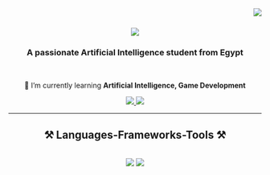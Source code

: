 <img align="right" src="https://visitor-badge.laobi.icu/badge?page_id=YoussefAhmed2612.YoussefAhmed2612" />

<h1 align="center">
    <img src="https://readme-typing-svg.herokuapp.com/?font=Righteous&size=35&center=true&vCenter=true&width=500&height=70&duration=4000&lines=Hi+There!+👋;+I'm+Youssef+Ahmed!;" />
</h1>

<h3 align="center">A passionate Artificial Intelligence student from Egypt</h3>

<br/>

<div align="center">
  
 🌱 I’m currently learning **Artificial Intelligence, Game Development**

 </div>
 
<div align="center"> 
  <a href="mailto:Youssef.26212.Ahmed@gmail.com">
    <img src="https://img.shields.io/badge/Gmail-333333?style=for-the-badge&logo=gmail&logoColor=red" />
  </a>
  <a href="https://www.linkedin.com/in/youssef-ahmed2612/" target="_blank">
    <img src="https://img.shields.io/badge/LinkedIn-0077B5?style=for-the-badge&logo=linkedin&logoColor=white" target="_blank" />
  </a>
</div>

 <hr/>
 
<h2 align="center">⚒️ Languages-Frameworks-Tools ⚒️</h2>
<br/>
<div align="center">
    <img src="https://skillicons.dev/icons?i=bootstrap,html,css,vscode,github" />
    <img src="https://skillicons.dev/icons?i=python,javascript,c,java,mysql,c++" /><br>
</div>

<br/>
